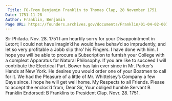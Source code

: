 ```yaml
---
 Title: FO-From Benjamin Franklin to Thomas Clap, 28 November 1751
Date: 1751-11-28
Author: Franklin, Benjamin
Page URL: https://founders.archives.gov/documents/Franklin/01-04-02-0073
---
```


Sir
Philada. Nov. 28. 1751
I am heartily sorry for your Disappointment in Letort; I could not have imagin’d he would have behav’d so imprudently, and let so very profitable a Jobb slip thro’ his Fingers. I have done with him.
I hope you will be able to procure a Subscription to furnish your College with a compleat Apparatus for Natural Philosophy. If you are like to succeed I will contribute the Electrical Part.
Bower has lain ever since in Mr. Parker’s Hands at New York. He desires you would order one of your Boatmen to call for it.
We had the Pleasure of a little of Mr. Whittelsey’s Company a few Days since. I hope he will get well home.
My Respects to all Friends. Please to accept the enclos’d from, Dear Sir, Your obliged humble Servant
B Franklin
 Endorsed: B Franklins to President Clap. Novr. 28. 1751.

